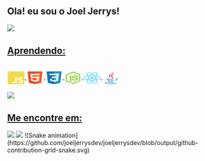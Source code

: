 ## Ola! eu sou o Joel Jerrys!
<div>
  <a href="https://github.com/joeljerrysdev">
  <img height="180em" src="https://github-readme-stats.vercel.app/api?username=joeljerrysdev&show_icons=true&theme=merko&include_all_commits=true&count_private=true"/>
</div>
  
   ## Aprendendo:
  
<div style="display: inline_block"><br>
  <img align="center" alt="JavaScript" height="30" width="40" src="https://raw.githubusercontent.com/devicons/devicon/master/icons/javascript/javascript-plain.svg">
  <img align="center" alt="HTML" height="30" width="40" src="https://raw.githubusercontent.com/devicons/devicon/master/icons/html5/html5-original.svg">
  <img align="center" alt="CSS" height="30" width="40" src="https://raw.githubusercontent.com/devicons/devicon/master/icons/css3/css3-original.svg">
  <img align="center" alt="Node" height="30" width="40" src="https://github.com/devicons/devicon/blob/master/icons/nodejs/nodejs-original.svg">
  <img align="center" alt="React" height="30" width="40" src="https://raw.githubusercontent.com/devicons/devicon/master/icons/react/react-original.svg">
  <img align="center" alt="Java" height="30" width="40" src="https://github.com/devicons/devicon/blob/master/icons/java/java-original.svg">
</div> <br/>
 
  <img height="180em" src="https://github-readme-stats.vercel.app/api/top-langs/?username=joeljerrysdev&layout=compact&langs_count=7&theme=merko"/>
  
  ## Me encontre em:
 
<div> 
  <a href="https://www.linkedin.com/in/joel-jerrys-300818a0" target="_blank"><img src="https://img.shields.io/badge/-LinkedIn-%230077B5?style=for-the-badge&logo=linkedin&logoColor=white" target="_blank"></a> 
  <a href = "mailto:joeljerrys95@gmail.com"><img src="https://img.shields.io/badge/Gmail-D14836?style=for-the-badge&logo=gmail&logoColor=white" target="_blank"></a> 
  ![Snake animation](https://github.com/joeljerrysdev/joeljerrysdev/blob/output/github-contribution-grid-snake.svg)
</div>
